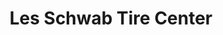---
title: "Les Schwab Tire Center"
url: /denver/les-schwab-tire-center-federal-boulevard/
shop: Reifen
---